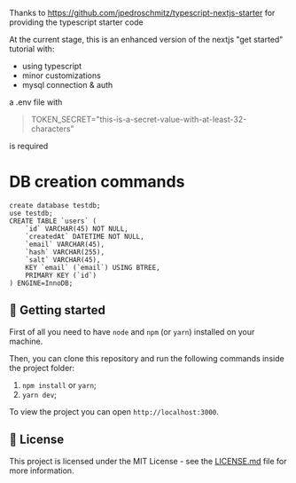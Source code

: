 Thanks to https://github.com/jpedroschmitz/typescript-nextjs-starter for providing the typescript starter code

At the current stage, this is an enhanced version of the nextjs "get started" tutorial with:
- using typescript
- minor customizations
- mysql connection & auth

a .env file with 

> TOKEN_SECRET="this-is-a-secret-value-with-at-least-32-characters"

is required

# DB creation commands

    create database testdb;
    use testdb;
    CREATE TABLE `users` (
        `id` VARCHAR(45) NOT NULL,
        `createdAt` DATETIME NOT NULL,
        `email` VARCHAR(45),
        `hash` VARCHAR(255),
        `salt` VARCHAR(45),
        KEY `email` (`email`) USING BTREE,
        PRIMARY KEY (`id`)
    ) ENGINE=InnoDB;

## 🚀 Getting started

First of all you need to have `node` and `npm` (or `yarn`) installed on your machine.

Then, you can clone this repository and run the following commands inside the project folder:

1. `npm install` or `yarn`;
2. `yarn dev`;

To view the project you can open `http://localhost:3000`.

## 📝 License

This project is licensed under the MIT License - see the [LICENSE.md](LICENSE.md) file for more information.
